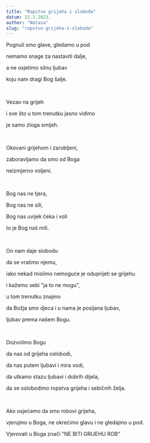 ```yaml
---
title: "Ropstvo grijeha i sloboda"
datum: 22.3.2023.
author: "Natasa"
slug: "ropstvo-grijeha-i-sloboda"
---
```



<p>Pognuli smo glave, gledamo u pod</p>
<p>nemamo snage za nastaviti dalje,</p>
<p>a ne osjetimo silnu ljubav</p>
<p>koju nam dragi Bog šalje.</p>
</br>
<p>Vezao na grijeh</p>
<p>i sve što u tom trenutku jasno vidimo</p>
<p>je samo zloga smijeh.</p>
</br>
<p>Okovani grijehom i zarobljeni,</p>
<p>zaboravljamo da smo od Boga</p>
<p>neizmjerno voljeni.</p>
</br>
<p>Bog nas ne tjera,</p>
<p>Bog nas ne sili,</p>
<p>Bog nas uvijek čeka i voli</p>
<p>to je Bog naš mili.</p>
</br>
<p>On nam daje slobodu</p>
<p>da se vratimo njemu,</p>
<p>iako nekad mislimo nemoguće je oduprijeti se grijehu</p>
<p>i kažemo sebi "ja to ne mogu",</p>
<p>u tom trenutku znajmo</p>
<p>da Božja smo djeca i u nama je posijana ljubav,</p>
<p>ljubav prema našem Bogu.</p>
</br>
<p>Dozvolimo Bogu</p>
<p>da nas od grijeha oslobodi,</p>
<p>da nas putem ljubavi i mira vodi,</p>
<p>da utkamo stazu ljubavi i dobrih dijela,</p>
<p>da se oslobodimo ropstva grijeha i sebičnih želja.</p>
</br>
<p>Ako osjećamo da smo robovi grijeha,</p>
<p>vjerujmo u Boga, ne okrećimo glavu i ne gledajmo u pod.</p>
<p>Vjerovati u Boga znači "NE BITI GRIJEHU ROB"</p>